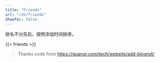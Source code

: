 ```yaml
---
title: "Friends"
url: "/zh/friends"
ShowToc: false
---
```


排名不分先后，按照添加时间排序。

{{< friends >}}

> Thanks code from https://guanqr.com/tech/website/add-blogroll/
